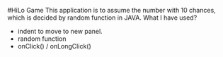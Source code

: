 #HiLo Game
This application is to assume the number with 10 chances, which is decided by random function in JAVA.
What I have used?
- indent to move to new panel.
- random function
- onClick() / onLongClick()